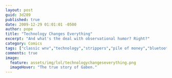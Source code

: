 ```yaml
---
layout: post
guid: 3d289
published: true
date: 2009-12-29 01:01:01 -0500
author: pope
title: "Technology Changes Everything"
excerpt: "And what's the deal with observational humor? Right?"
category: Comics
tags: ["classic wnv","technology","strippers","pile of money","bluetooth headsets are stupid","fatnerd"]
comments: true 
image:
  feature: assets/img/lol/technologychangeseverything.png
  imageHover: "The true story of Gaben."
---
```


